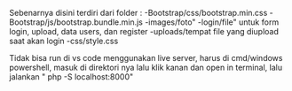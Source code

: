 Sebenarnya disini terdiri dari folder :
-Bootstrap/css/bootstrap.min.css
-Bootstrap/js/bootstrap.bundle.min.js
-images/foto"
-login/file" untuk form login, upload, data users, dan register
-uploads/tempat file yang diupload saat akan login
-css/style.css

Tidak bisa run di vs code menggunakan live server, harus di cmd/windows powershell, masuk di direktori nya lalu klik kanan dan open in terminal, lalu jalankan " php -S localhost:8000"
